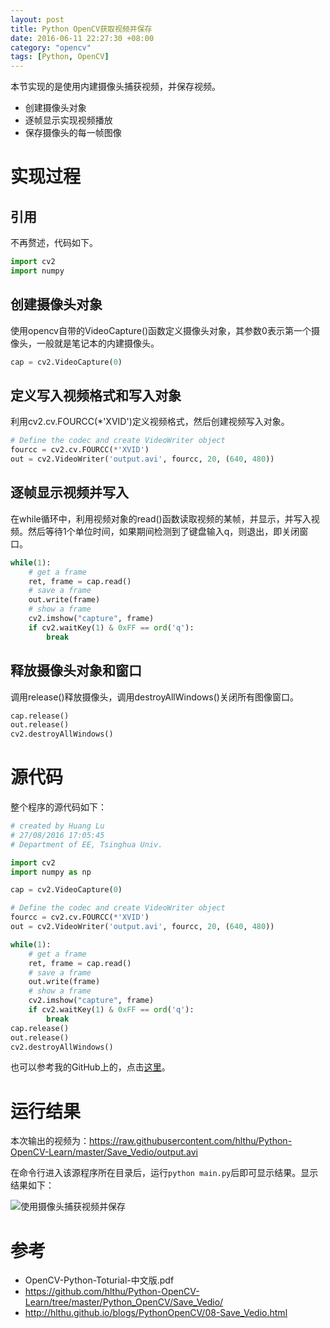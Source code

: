 ```yaml
---
layout: post
title: Python OpenCV获取视频并保存
date: 2016-06-11 22:27:30 +08:00
category: "opencv"
tags: [Python, OpenCV]
---
```



本节实现的是使用内建摄像头捕获视频，并保存视频。

- 创建摄像头对象
- 逐帧显示实现视频播放
- 保存摄像头的每一帧图像



# 实现过程

## 引用
不再赘述，代码如下。

``` python
import cv2  
import numpy
```

## 创建摄像头对象
使用opencv自带的VideoCapture()函数定义摄像头对象，其参数0表示第一个摄像头，一般就是笔记本的内建摄像头。

``` python
cap = cv2.VideoCapture(0)
```

## 定义写入视频格式和写入对象
利用cv2.cv.FOURCC(*'XVID')定义视频格式，然后创建视频写入对象。

``` python
# Define the codec and create VideoWriter object
fourcc = cv2.cv.FOURCC(*'XVID')
out = cv2.VideoWriter('output.avi', fourcc, 20, (640, 480))
```

## 逐帧显示视频并写入
在while循环中，利用视频对象的read()函数读取视频的某帧，并显示，并写入视频。然后等待1个单位时间，如果期间检测到了键盘输入q，则退出，即关闭窗口。

``` python
while(1):
	# get a frame
	ret, frame = cap.read()
	# save a frame
	out.write(frame)
	# show a frame
	cv2.imshow("capture", frame)
	if cv2.waitKey(1) & 0xFF == ord('q'):
		break
```

## 释放摄像头对象和窗口
调用release()释放摄像头，调用destroyAllWindows()关闭所有图像窗口。

``` python
cap.release()
out.release()
cv2.destroyAllWindows()  
```
# 源代码
整个程序的源代码如下：

``` python
# created by Huang Lu
# 27/08/2016 17:05:45 
# Department of EE, Tsinghua Univ.

import cv2
import numpy as np

cap = cv2.VideoCapture(0)

# Define the codec and create VideoWriter object
fourcc = cv2.cv.FOURCC(*'XVID')
out = cv2.VideoWriter('output.avi', fourcc, 20, (640, 480))

while(1):
	# get a frame
	ret, frame = cap.read()
	# save a frame
	out.write(frame)
	# show a frame
	cv2.imshow("capture", frame)
	if cv2.waitKey(1) & 0xFF == ord('q'):
		break
cap.release()
out.release()
cv2.destroyAllWindows() 
```
也可以参考我的GitHub上的，点击[这里](https://github.com/hlthu/Python-OpenCV-Learn/tree/master/Python_OpenCV/Save_Vedio/)。

# 运行结果
本次输出的视频为：https://raw.githubusercontent.com/hlthu/Python-OpenCV-Learn/master/Save_Vedio/output.avi


在命令行进入该源程序所在目录后，运行`python main.py`后即可显示结果。显示结果如下：

![使用摄像头捕获视频并保存](https://raw.githubusercontent.com/hlthu/Python-OpenCV-Learn/master/Save_Video/Screenshot.png)


# 参考
- OpenCV-Python-Toturial-中文版.pdf
- https://github.com/hlthu/Python-OpenCV-Learn/tree/master/Python_OpenCV/Save_Vedio/
- http://hlthu.github.io/blogs/PythonOpenCV/08-Save_Vedio.html